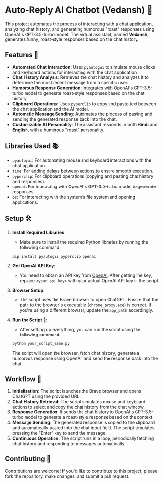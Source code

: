# **Auto-Reply AI Chatbot (Vedansh) 🤖**

This project automates the process of interacting with a chat application, analyzing chat history, and generating humorous "roast" responses using OpenAI's GPT-3.5-turbo model. The virtual assistant, named **Vedansh**, generates funny, roast-style responses based on the chat history.

## **Features 🚀**

- **Automated Chat Interaction**: Uses `pyautogui` to simulate mouse clicks and keyboard actions for interacting with the chat application.
- **Chat History Analysis**: Retrieves the chat history and analyzes it to determine the most recent message from a specific user.
- **Humorous Response Generation**: Integrates with OpenAI's GPT-3.5-turbo model to generate roast-style responses based on the chat history.
- **Clipboard Operations**: Uses `pyperclip` to copy and paste text between the chat application and the AI model.
- **Automatic Message Sending**: Automates the process of pasting and sending the generated response back into the chat.
- **Customizable AI Personality**: The assistant responds in both **Hindi** and **English**, with a humorous "roast" personality.

## **Libraries Used 📚**

- `pyautogui`: For automating mouse and keyboard interactions with the chat application.
- `time`: For adding delays between actions to ensure smooth execution.
- `pyperclip`: For clipboard operations (copying and pasting chat history and responses).
- `openai`: For interacting with OpenAI's GPT-3.5-turbo model to generate responses.
- `os`: For interacting with the system's file system and opening applications.

## **Setup 🛠️**

1. **Install Required Libraries**:
   - Make sure to install the required Python libraries by running the following command:

   ```bash
   pip install pyautogui pyperclip openai
   ```

2. **Get OpenAI API Key**:
   - You need to obtain an API key from [OpenAI](https://beta.openai.com/signup/). After getting the key, replace `<your api key>` with your actual OpenAI API key in the script.

3. **Browser Setup**:
   - The script uses the Brave browser to open ChatGPT. Ensure that the path to the browser's executable (`chrome_proxy.exe`) is correct. If you're using a different browser, update the `app_path` accordingly.

4. **Run the Script 🏃**:
   - After setting up everything, you can run the script using the following command:

   ```bash
   python your_script_name.py
   ```

   The script will open the browser, fetch chat history, generate a humorous response using OpenAI, and send the response back into the chat.

## **Workflow 🔄**

1. **Initialization**: The script launches the Brave browser and opens ChatGPT using the provided URL.
2. **Chat History Retrieval**: The script simulates mouse and keyboard actions to select and copy the chat history from the chat window.
3. **Response Generation**: It sends the chat history to OpenAI's GPT-3.5-turbo model to generate a roast-style response based on the context.
4. **Message Sending**: The generated response is copied to the clipboard and automatically pasted into the chat input field. The script simulates pressing the "Enter" key to send the message.
5. **Continuous Operation**: The script runs in a loop, periodically fetching chat history and responding to messages automatically.

## **Contributing 🤝**

Contributions are welcome! If you'd like to contribute to this project, please fork the repository, make changes, and submit a pull request.
